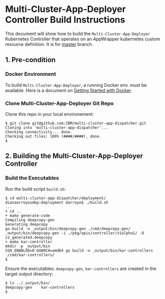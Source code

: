 # Multi-Cluster-App-Deployer Controller Build Instructions

This document will show how to build the `Multi-Cluster-App-Deployer` Kubernetes Controller that operates on an AppWrapper kubernetes custom resource definition. It is for [master](https://github.com/IBM/multi-cluster-app-dispatcher/tree/master) branch.

## 1. Pre-condition

### Docker Environment

To build `Multi-Cluster-App-Deployer`, a running Docker env. must be available. Here is a document on [Getting Started with Docker](https://www.docker.com/get-started). 

### Clone Multi-Cluster-App-Deployer Git Repo

Clone this repo in your local environement:

```
$ git clone git@github.com:IBM/multi-cluster-app-dispatcher.git
Cloning into 'multi-cluster-app-dispatcher'...
Checking connectivity... done.
Checking out files: 100% (####/####), done.
$
```

## 2. Building the Multi-Cluster-App-Deployer Controller 

### Build the Executables 

Run the build script `build.sh`:
```
$ cd multi-cluster-app-dispatcher/deployment/
dianaarroyosmbp:deployment darroyo$ ./build.sh 
...
+ cd ..
+ make generate-code
Compiling deepcopy-gen
Generating deepcopy
go build -o _output/bin/deepcopy-gen ./cmd/deepcopy-gen/
_output/bin/deepcopy-gen -i ./pkg/apis/controller/v1alpha1/ -O zz_generated.deepcopy 
+ make kar-controller
mkdir -p _output/bin
CGO_ENABLED=0 GOARCH=amd64 go build -o _output/bin/kar-controllers ./cmd/kar-controllers/
$
```

Ensure the executables: `deepcopy-gen`, `kar-controllers`  are created in the target output directory:
```
$ ls ../_output/bin/
deepcopy-gen	kar-controllers
$
```
